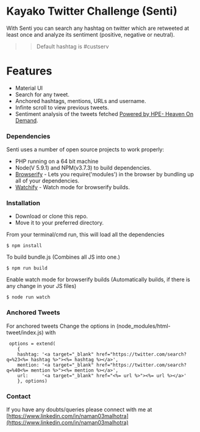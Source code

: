 # Kayako Twitter Challenge (Senti)

With Senti you can search any hashtag on twitter which are retweeted at least once and analyze its sentiment (positive, negative or neutral).

  >> Default hashtag is #custserv
  
# Features
- Material UI
- Search for any tweet.
- Anchored hashtags, mentions, URLs and username.
- Infinte scroll to view previous tweets.
- Sentiment analysis of the tweets fetched [Powered by HPE- Heaven On Demand](http://www.havenondemand.com/).

### Dependencies

Senti uses a number of open source projects to work properly:
- PHP running on a 64 bit machine
- Node(V 5.9.1) and NPM(v3.7.3) to build dependencies.
- [Browserify](http://browserify.org/) - Lets you require('modules') in the browser by bundling up all of your dependencies.
- [Watchify](https://www.npmjs.com/package/watchify) - Watch mode for browserify builds.

### Installation

- Download or clone this repo.
- Move it to your preferred directory.

From your terminal/cmd run, this will load all the dependencies  
```
$ npm install
```
To build bundle.js (Combines all JS into one.)
```
$ npm run build
```
Enable watch mode for browserify builds (Automatically builds, if there is any change in your JS files)
```
$ node run watch
```

### Anchored Tweets

For anchored tweets Change the options in (node_modules/html-tweet/index.js) with
```
 options = extend(
    {
    hashtag: '<a target="_blank" href="https://twitter.com/search?q=%23<%= hashtag %>"><%= hashtag %></a>',
    mention: '<a target="_blank" href="https://twitter.com/search?q=%40<%= mention %>"><%= mention %></a>', 
    url:     '<a target="_blank" href="<%= url %>"><%= url %></a>'
    }, options)
```

### Contact
If you have any doubts/queries please connect with me at [https://www.linkedin.com/in/naman03malhotra](https://www.linkedin.com/in/naman03malhotra)
